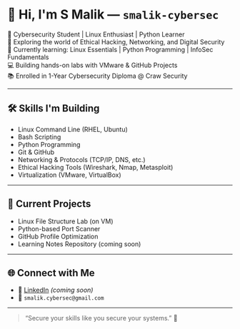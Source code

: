 # 👋 Hi, I'm S Malik — `smalik-cybersec`

🎯 Cybersecurity Student | Linux Enthusiast | Python Learner  
🔐 Exploring the world of Ethical Hacking, Networking, and Digital Security  
🌱 Currently learning: Linux Essentials | Python Programming | InfoSec Fundamentals  
💻 Building hands-on labs with VMware & GitHub Projects  
📚 Enrolled in 1-Year Cybersecurity Diploma @ Craw Security

---

## 🛠 Skills I'm Building
- Linux Command Line (RHEL, Ubuntu)
- Bash Scripting
- Python Programming
- Git & GitHub
- Networking & Protocols (TCP/IP, DNS, etc.)
- Ethical Hacking Tools (Wireshark, Nmap, Metasploit)
- Virtualization (VMware, VirtualBox)

---

## 📌 Current Projects
- Linux File Structure Lab (on VM)
- Python-based Port Scanner
- GitHub Profile Optimization
- Learning Notes Repository (coming soon)

---

## 🌐 Connect with Me
- 💼 [LinkedIn](https://www.linkedin.com/in/smalik-cybersec) *(coming soon)*
- 📧 `smalik.cybersec@gmail.com`

---

> “Secure your skills like you secure your systems.” 🚀
